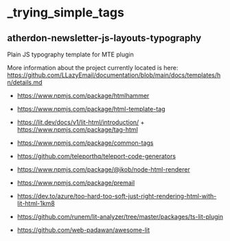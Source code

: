# _trying_simple_tags


## atherdon-newsletter-js-layouts-typography

Plain JS typography template for MTE plugin


More information about the project currently located is here:
https://github.com/LLazyEmail/documentation/blob/main/docs/templates/hn/details.md


- https://www.npmjs.com/package/htmlhammer
- https://www.npmjs.com/package/html-template-tag

- https://lit.dev/docs/v1/lit-html/introduction/ + https://www.npmjs.com/package/tag-html
- https://www.npmjs.com/package/common-tags

- https://github.com/teleporthq/teleport-code-generators



- https://www.npmjs.com/package/@jkob/node-html-renderer

- https://www.npmjs.com/package/premail


- https://dev.to/azure/too-hard-too-soft-just-right-rendering-html-with-lit-html-1km8

- https://github.com/runem/lit-analyzer/tree/master/packages/ts-lit-plugin


- https://github.com/web-padawan/awesome-lit

